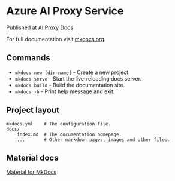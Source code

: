 # Azure AI Proxy Service

Published at [AI Proxy Docs](https://microsoft.github.io/azure-openai-service-proxy/)

For full documentation visit [mkdocs.org](https://www.mkdocs.org).

## Commands

* `mkdocs new [dir-name]` - Create a new project.
* `mkdocs serve` - Start the live-reloading docs server.
* `mkdocs build` - Build the documentation site.
* `mkdocs -h` - Print help message and exit.

## Project layout

    mkdocs.yml    # The configuration file.
    docs/
        index.md  # The documentation homepage.
        ...       # Other markdown pages, images and other files.

## Material docs

[Material for MkDocs](https://squidfunk.github.io/mkdocs-material/)
